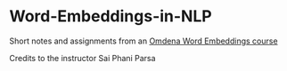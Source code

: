 # Word-Embeddings-in-NLP

Short notes and assignments from an [Omdena Word Embeddings course](https://omdena.com/course/natural-language-processing-word-embeddings/)


Credits to the instructor Sai Phani Parsa
